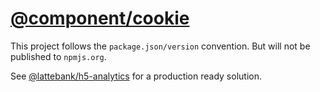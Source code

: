 [@component/cookie](https://github.com/component/cookie)
==

This project follows the `package.json/version` convention. But will not be published to `npmjs.org`.

See [@lattebank/h5-analytics](https://github.com/lattebank/h5-analytics) for a production ready solution.
